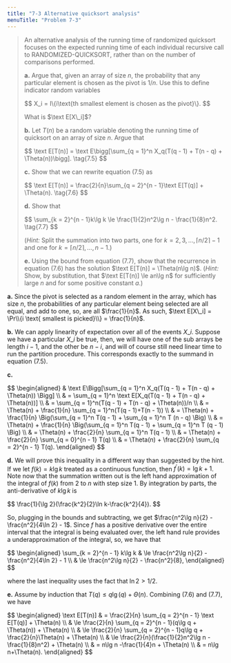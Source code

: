 ```yaml
---
title: "7-3 Alternative quicksort analysis"
menuTitle: "Problem 7-3"
---
```


> An alternative analysis of the running time of randomized quicksort focuses on the expected running time of each individual recursive call to $\text{RANDOMIZED-QUICKSORT}$, rather than on the number of comparisons performed.
>
> **a.** Argue that, given an array of size $n$, the probability that any particular element is chosen as the pivot is $1 / n$. Use this to define indicator random variables
>
> <div>
> $$
> X_i = I\{i\text{th smallest element is chosen as the pivot}\}.
> $$
> </div>
>
> What is $\text E[X\_i]$?
>
> **b.** Let $T(n)$ be a random variable denoting the running time of quicksort on an array of size $n$. Argue that
>
> <div>
> $$
> \text E[T(n)] = \text E\bigg[\sum_{q = 1}^n X_q(T(q - 1) + T(n - q) + \Theta(n))\bigg]. \tag{7.5}
> $$
> </div>
>
> **c.** Show that we can rewrite equation $\text{(7.5)}$ as
>
> <div>
> $$
> \text E[T(n)] = \frac{2}{n}\sum_{q = 2}^{n - 1}\text E[T(q)] + \Theta(n). \tag{7.6}
> $$
> </div>
>
> **d.** Show that
>
> <div>
> $$
> \sum_{k = 2}^{n - 1}k\lg k \le \frac{1}{2}n^2\lg n - \frac{1}{8}n^2. \tag{7.7}
> $$
> </div>
>
> ($\textit{Hint:}$ Split the summation into two parts, one for $k = 2, 3, \ldots, \lceil n / 2 \rceil - 1$ and one for $k = \lceil n / 2 \rceil, \ldots, n - 1$.)
>
> **e.** Using the bound from equation $\text{(7.7)}$, show that the recurrence in equation $\text{(7.6)}$ has the solution $\text E[T(n)] = \Theta(n\lg n)$. ($\textit{Hint:}$ Show, by substitution, that $\text E[T(n)] \le an\lg n$ for sufficiently large $n$ and for some positive constant $a$.)

**a.** Since the pivot is selected as a random element in the array, which has size $n$, the probabilities of any particular element being selected are all equal, and add to one, so, are all $\frac{1}{n}$. As such, $\text E[X\_i] = \Pr\\{i \text{ smallest is picked}\\} = \frac{1}{n}$.

**b.** We can apply linearity of expectation over all of the events $X\_i$. Suppose we have a particular $X\_i$ be true, then, we will have one of the sub arrays be length $i - 1$, and the other be $n - i$, and will of course still need linear time to run the partition procedure. This corresponds exactly to the summand in equation $\text{(7.5)}$.

**c.**

<div>
$$
\begin{aligned}
& \text E\Bigg[\sum_{q = 1}^n X_q(T(q - 1) + T(n - q) + \Theta(n)) \Bigg] \\
& = \sum_{q = 1}^n \text E[X_q(T(q - 1) + T(n - q) + \Theta(n))] \\
& = \sum_{q = 1}^n(T(q - 1) + T(n - q) + \Theta(n))/n \\
& = \Theta(n) + \frac{1}{n} \sum_{q = 1}^n(T(q - 1)+T(n - 1)) \\
& = \Theta(n) + \frac{1}{n} \Big(\sum_{q = 1}^n T(q - 1) + \sum_{q = 1}^n T  (n - q) \Big) \\
& = \Theta(n) + \frac{1}{n} \Big(\sum_{q = 1}^n T(q - 1) + \sum_{q = 1}^n T  (q - 1) \Big) \\
& = \Theta(n) + \frac{2}{n} \sum_{q = 1}^n T(q - 1) \\
& = \Theta(n) + \frac{2}{n} \sum_{q = 0}^{n - 1} T(q) \\
& = \Theta(n) + \frac{2}{n} \sum_{q = 2}^{n - 1} T(q).
\end{aligned}
$$
</div>

**d.** We will prove this inequality in a different way than suggested by the hint. If
we let $f(k) = k\lg k$ treated as a continuous function, then $f^\prime(k) = \lg k + 1$. Note now that the summation written out is the left hand approximation of the integral of $f(k)$ from $2$ to $n$ with step size $1$. By integration by parts, the anti-derivative of $k\lg k$ is

<div>
$$
\frac{1}{\lg 2}(\frac{k^2}{2}\ln k-\frac{k^2}{4}).
$$
</div>

So, plugging in the bounds and subtracting, we get $\frac{n^2\lg n}{2} - \frac{n^2}{4\ln 2} - 1$. Since $f$ has a positive derivative over the entire interval that the integral is being evaluated over, the left hand rule provides a underapproximation of the integral, so, we have that

<div>
$$
\begin{aligned}
\sum_{k = 2}^{n - 1} k\lg k
    & \le \frac{n^2\lg n}{2} - \frac{n^2}{4\ln 2} - 1 \\
    & \le \frac{n^2\lg n}{2} - \frac{n^2}{8},
\end{aligned}
$$
</div>

where the last inequality uses the fact that $\ln 2 > 1 / 2$.

**e.** Assume by induction that $T(q) \le q \lg(q) + \Theta(n)$. Combining $\text{(7.6)}$ and $\text{(7.7)}$, we have

<div>
$$
\begin{aligned}
\text E[T(n)]
    & =   \frac{2}{n} \sum_{q = 2}^{n - 1} \text E[T(q)] + \Theta(n) \\
    & \le \frac{2}{n} \sum_{q = 2}^{n - 1}(q\lg q + \Theta(n)) + \Theta(n) \\
    & \le \frac{2}{n} \sum_{q = 2}^{n - 1}q\lg q + \frac{2}{n}\Theta(n) + \Theta(n) \\
    & \le \frac{2}{n}(\frac{1}{2}n^2\lg n - \frac{1}{8}n^2) + \Theta(n) \\
    & =   n\lg n -\frac{1}{4}n + \Theta(n) \\
    & =   n\lg n+\Theta(n).
\end{aligned}
$$
</div>

